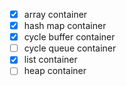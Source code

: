 - [x] array container
- [x] hash map container
- [x] cycle buffer container
- [ ] cycle queue container
- [x] list container
- [ ] heap container